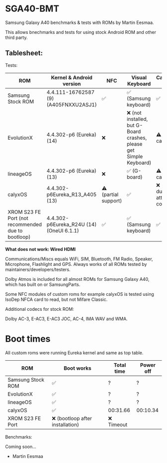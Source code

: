 # SGA40-BMT

Samsung Galaxy A40 benchmarks & tests with ROMs by Martin Eesmaa.

This allows bnechmarks and tests for using stock Android ROM and other third party.

## Tablesheet:

Tests:

ROM | Kernel & Android version | NFC | Visual Keyboard | Cast/Smart View | DeX | Bloat-free | Face Unlock | AOD |
--- | --- | --- | --- | --- | --- | --- | --- | --- |
Samsung Stock ROM | 4.4.111-16762587 (9) (A405FNXXU2ASJ1) | ✅ | ✅ (Samsung keyboard) | ✅ | ❌ | ❌ | ✅ | ✅ |
EvolutionX | 4.4.302-p6 (Eureka) (14) | ❌ | ❌ (not installed, but G-Board crashes, please get Simple Keyboard) | ⚠️ (Only cast) | ❌ | ❌ | ✅ | ✅ |
lineageOS | 4.4.302-p6 (Eureka) (13) | ❌ | ✅ (G-board) | ⚠️ (Only cast) | ❌ | ✅ | ❌ | ✅ |
calyxOS | 4.4.302-p6Eureka_R13_A405 (13) | ⚠️ (partial support) | ✅ | ❌ (crashes due attempt connect) | ❌ | ✅ | ❌ | ✅ |
XROM S23 FE Port (not recommended due to bootloop) | 4.4.302-p6Eureka_R24U (14) (OneUI 6.1.1) | ✅ | ✅ (Samsung keyboard) | ✅ | ✅ | ❌ | ❌ | ⚠️ |

**What does not work: Wired HDMI**

Communications/Miscs equals WiFi, SIM, Bluetooth, FM Radio, Speaker, Microphone, Flashlight and GPS. Always works of all ROMs tested by maintainers/developers/testers.

Dolby Atmos is included for all almost ROMs for Samsung Galaxy A40, which has built on or SamsungParts.

Some NFC modules of custom roms for example calyxOS is tested using IsoDep NFCA card to read, but not Mifare Classic.

Additional codecs for stock ROM:

Dolby AC-3, E-AC3, E-AC3 JOC, AC-4, IMA WAV and WMA.

# Boot times

All custom roms were running Eureka kernel and same as top table.

ROM | Boot works | Total time | Power off |
--- | --- | --- | --- |
Samsung Stock ROM | ✅ | ? | ? |
EvolutionX | ✅ | ? | ? |
lineageOS | ✅ | ? | ? |
calyxOS | ✅ | 00:31.66 | 00:10.34 |
XROM S23 FE Port | ❌ (bootloop after installation) | ❌ Timeout |

Benchmarks:

Coming soon...

- Martin Eesmaa